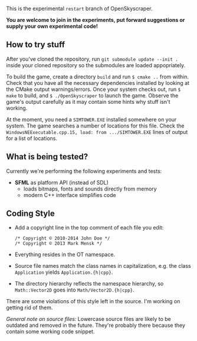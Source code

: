 This is the experimental `restart` branch of OpenSkyscraper.

**You are welcome to join in the experiments, put forward suggestions or supply your own experimental code!**


How to try stuff
----------------
After you've cloned the repository, run `git submodule update --init .` inside your cloned
repository so the submodules are loaded appopriately.

To build the game, create a directory `build` and run `$ cmake ..` from within. Check that you have
all the necessary dependencies installed by looking at the CMake output warnings/errors. Once your
system checks out, run `$ make` to build, and `$ ./OpenSkyscraper` to launch the game. Observe the
game's output carefully as it may contain some hints why stuff isn't working.

At the moment, you need a `SIMTOWER.EXE` installed somewhere on your system. The game searches a
number of locations for this file. Check the `WindowsNEExecutable.cpp.15, load: from .../SIMTOWER.EXE`
lines of output for a list of locations.


What is being tested?
---------------------
Currently we're performing the following experiments and tests:

- **SFML** as platform API (instead of SDL)
  - loads bitmaps, fonts and sounds directly from memory
  - modern C++ interface simplifies code


Coding Style
------------

- Add a copyright line in the top comment of each file you edit:
  ```
  /* Copyright © 2010-2014 John Doe */
  /* Copyright © 2013 Mark Mensk */
  ```

- Everything resides in the OT namespace.

- Source file names match the class names in capitalization, e.g. the class `Application` yields `Application.{h|cpp}`.

- The directory hierarchy reflects the namespace hierarchy, so `Math::Vector2D` goes into `Math/Vector2D.{h|cpp}`.

There are some violations of this style left in the source. I'm working on getting rid of them.

*General note on source files:* Lowercase source files are likely to be outdated and removed in the future. They're probably there because they contain some working code snippet.
